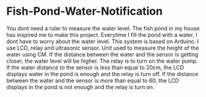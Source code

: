 # Fish-Pond-Water-Notification
You dont need a ruler to measure the water level.
The fish pond in my house has inspired me to make this project. Everytime I fill the pond with a water, I dont have to worry about the water level. 
This system is based on Arduino. I use LCD, relay and ultrasonic sensor. Unit used to measure the height of the water using CM.
If the distance between the water and the sensor is getting closer, the water level will be higher. The relay is to turn on the water pump. 
If the water distance to the sensor is less than equal to 20cm, the LCD displays water in the pond is enough and the relay is turn off.
If the distance between the water and the sensor is more than equal to 60, the LCD displays in the pond is not enough and the relay is turn on.
